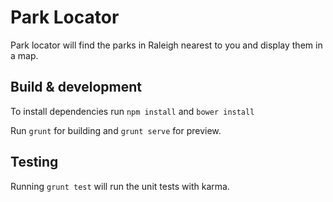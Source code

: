 # Park Locator

Park locator will find the parks in Raleigh nearest to you and display them in a map.

## Build & development

To install dependencies run `npm install` and `bower install`

Run `grunt` for building and `grunt serve` for preview.

## Testing

Running `grunt test` will run the unit tests with karma.
